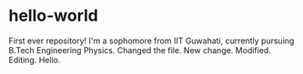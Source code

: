 # hello-world
First ever repository!
I'm a sophomore from IIT Guwahati, currently pursuing B.Tech Engineering Physics.
Changed the file.
New change.
Modified.
Editing.
Hello.